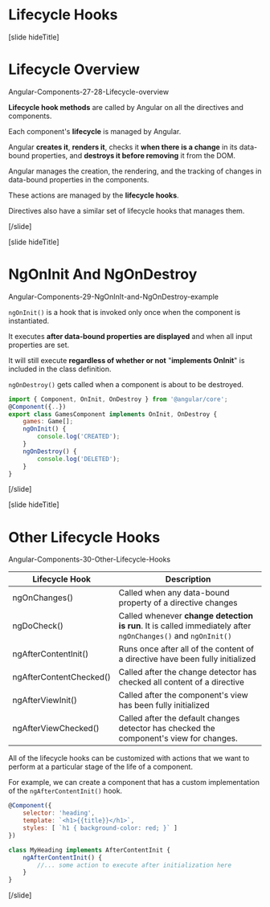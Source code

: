 # Lifecycle Hooks

[slide hideTitle]

# Lifecycle Overview

Angular-Components-27-28-Lifecycle-overview

**Lifecycle hook methods** are called by Angular on all the directives and components.


Each component's **lifecycle** is managed by Angular.

Angular **creates it**, **renders it**, checks it **when there is a change** in its data-bound properties, and **destroys it before removing** it from the DOM.

Angular manages the creation, the rendering, and the tracking of changes in data-bound properties in the components.

These actions are managed by the **lifecycle hooks**.

Directives also have a similar set of lifecycle hooks that manages them.

[/slide]

[slide hideTitle]

# NgOnInit And NgOnDestroy

Angular-Components-29-NgOnInIt-and-NgOnDestroy-example

`ngOnInit()` is a hook that is invoked only once when the component is instantiated.

It executes **after data-bound properties are displayed** and when all input properties are set.

It will still execute **regardless of whether or not** "**implements OnInit**" is included in the class definition.

`ngOnDestroy()` gets called when a component is about to be destroyed.

```js
import { Component, OnInit, OnDestroy } from '@angular/core';
@Component({..})
export class GamesComponent implements OnInit, OnDestroy {
    games: Game[];
    ngOnInit() {
        console.log('CREATED');
    }
    ngOnDestroy() {
        console.log('DELETED');
    }
}
```

[/slide]

[slide hideTitle]

# Other Lifecycle Hooks

Angular-Components-30-Other-Lifecycle-Hooks


| **Lifecycle Hook** | **Description** |
| --- | --- |
| ngOnChanges() | Called when any data-bound property of a directive changes |
| ngDoCheck() | Called whenever **change detection is run**. It is called immediately after `ngOnChanges()` and `ngOnInit()`|
| ngAfterContentInit() | Runs once after all of the content of a directive have been fully initialized |
| ngAfterContentChecked() | Called after the change detector has checked all content of a directive |
| ngAfterViewInit() | Called after the component's view has been fully initialized |
| ngAfterViewChecked() | Called after the default changes detector has checked the component's view for changes. |

All of the lifecycle hooks can be customized with actions that we want to perform at a particular stage of the life of a component.

For example, we can create a component that has a custom implementation of the `ngAfterContentInit()` hook.

```js
@Component({
    selector: 'heading',
    template: `<h1>{{title}}</h1>`,
    styles: [ `h1 { background-color: red; }` ]
})

class MyHeading implements AfterContentInit {
    ngAfterContentInit() {
        //... some action to execute after initialization here
    }
}
```

[/slide]
